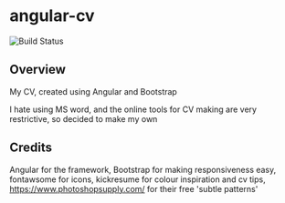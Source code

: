# angular-cv
![Build Status](https://github.com/paulharte/angular-cv/workflows/Node.js%20CI/badge.svg)

## Overview

My CV, created using Angular and Bootstrap

I hate using MS word, and the online tools for CV making are very restrictive, so decided to make my own

## Credits

Angular for the framework, Bootstrap for making responsiveness easy, fontawsome for icons, kickresume for colour inspiration and cv tips,  https://www.photoshopsupply.com/ for their free 'subtle patterns'